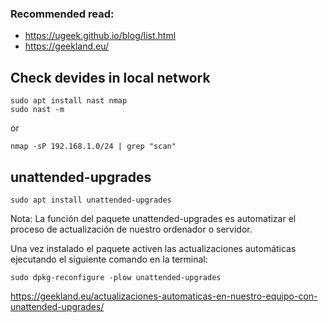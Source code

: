 ### Recommended read:

* https://ugeek.github.io/blog/list.html
* https://geekland.eu/

## Check devides in local network

```
sudo apt install nast nmap
sudo nast -m
```
or
```
nmap -sP 192.168.1.0/24 | grep "scan"
```

## unattended-upgrades

```
sudo apt install unattended-upgrades
```
Nota: La función del paquete unattended-upgrades es automatizar el proceso de actualización de nuestro ordenador o servidor.

Una vez instalado el paquete activen las actualizaciones automáticas ejecutando el siguiente comando en la terminal:

```
sudo dpkg-reconfigure -plow unattended-upgrades
```

https://geekland.eu/actualizaciones-automaticas-en-nuestro-equipo-con-unattended-upgrades/
